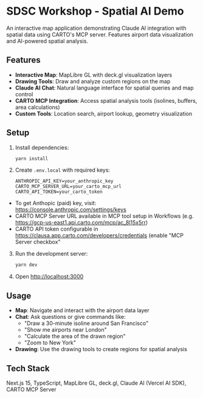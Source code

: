 # SDSC Workshop - Spatial AI Demo

An interactive map application demonstrating Claude AI integration with spatial data using CARTO's MCP server. Features airport data visualization and AI-powered spatial analysis.

## Features

- **Interactive Map**: MapLibre GL with deck.gl visualization layers
- **Drawing Tools**: Draw and analyze custom regions on the map
- **Claude AI Chat**: Natural language interface for spatial queries and map control
- **CARTO MCP Integration**: Access spatial analysis tools (isolines, buffers, area calculations)
- **Custom Tools**: Location search, airport lookup, geometry visualization

## Setup

1. Install dependencies:
   ```bash
   yarn install
   ```

2. Create `.env.local` with required keys:
   ```
   ANTHROPIC_API_KEY=your_anthropic_key
   CARTO_MCP_SERVER_URL=your_carto_mcp_url
   CARTO_API_TOKEN=your_carto_token
   ```

- To get Anthopic (paid) key, visit: https://console.anthropic.com/settings/keys
- CARTO MCP Server URL available in MCP tool setup in Workflows (e.g. https://gcp-us-east1.api.carto.com/mcp/ac_8l15x5rr)
- CARTO API token configurable in https://clausa.app.carto.com/developers/credentials (enable "MCP Server checkbox"


3. Run the development server:
   ```bash
   yarn dev
   ```

4. Open [http://localhost:3000](http://localhost:3000)

## Usage

- **Map**: Navigate and interact with the airport data layer
- **Chat**: Ask questions or give commands like:
  - "Draw a 30-minute isoline around San Francisco"
  - "Show me airports near London"
  - "Calculate the area of the drawn region"
  - "Zoom to New York"
- **Drawing**: Use the drawing tools to create regions for spatial analysis

## Tech Stack

Next.js 15, TypeScript, MapLibre GL, deck.gl, Claude AI (Vercel AI SDK), CARTO MCP Server
